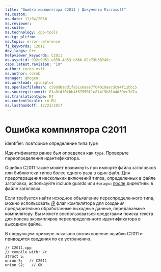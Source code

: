 ```yaml
---
title: "Ошибка компилятора C2011 | Документы Microsoft"
ms.custom: 
ms.date: 11/04/2016
ms.reviewer: 
ms.suite: 
ms.technology: cpp-tools
ms.tgt_pltfrm: 
ms.topic: error-reference
f1_keywords: C2011
dev_langs: C++
helpviewer_keywords: C2011
ms.assetid: 992c9d51-e850-4d53-b86b-02e73b38249c
caps.latest.revision: "10"
author: corob-msft
ms.author: corob
manager: ghogen
ms.workload: cplusplus
ms.openlocfilehash: c599d6add1fa51c6aae7f04019eacdc94f11bb15
ms.sourcegitcommit: 8fa8fdf0fbb4f57950f1e8f4f9b81b4d39ec7d7a
ms.translationtype: MT
ms.contentlocale: ru-RU
ms.lasthandoff: 12/21/2017
---
```

# <a name="compiler-error-c2011"></a>Ошибка компилятора C2011
identifier: повторное определение типа type  
  
 Идентификатор ранее был определен как `type`. Проверьте переопределения идентификатора.  
  
 Ошибка C2011 также может возникнуть при импорте файла заголовков или библиотеки типов более одного раза в один файл. Для предотвращения нескольких включений типов, определенных в файле заголовка, используйте include guards или `#pragma` [после](../../preprocessor/once.md) директивы в файле заголовка.  
  
 Если требуется найти исходное объявление переопределенного типа, можно использовать [/P](../../build/reference/p-preprocess-to-a-file.md) флаг компилятора для создания предварительно обработанные выходные данные, передаваемые компилятору. Вы можете воспользоваться средствами поиска текста для поиска экземпляров переопределенного идентификатора в выходном файле.  
  
 В следующем примере показано возникновение ошибки C2011 и приводятся сведения по ее устранению.  
  
```  
// C2011.cpp  
// compile with: /c  
struct S;  
union S;   // C2011  
union S2;   // OK  
```